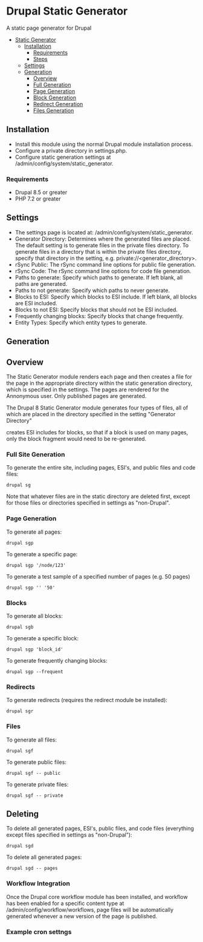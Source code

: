 # Drupal Static Generator

A static page generator for Drupal

- [Static Generator](#drupal-admin-ui)
  * [Installation](#installation)
    + [Requirements](#requirements)
    + [Steps](#steps)
  * [Settings](#settings)
  * [Generation](#generation)
    + [Overview](#overview)
    + [Full Generation](#full-generation)
    + [Page Generation](#page-generation)
    + [Block Generation](#block-generation)
    + [Redirect Generation](#redirect-generation)
    + [Files Generation](#files-generation)
    
## Installation
- Install this module using the normal Drupal module installation process.
- Configure a private directory in settings.php.
- Configure static generation settings at /admin/config/system/static_generator.

### Requirements

- Drupal 8.5 or greater
- PHP 7.2 or greater

## Settings
 
- The settings page is located at: /admin/config/system/static_generator.
- Generator Directory: Determines where the generated files are placed. The default setting is to generate files in the
  private files directory.  To generate files in a directory that is within the private files directory,
  specify that directory in the setting, e.g. private://<generator_directory>.
- rSync Public: The rSync command line options for public file generation.
- rSync Code: The rSync command line options for code file generation.
- Paths to generate: Specify which paths to generate.  If left blank, all paths are generated.
- Paths to not generate: Specify which paths to never generate.
- Blocks to ESI: Specify which blocks to ESI include. If left blank, all blocks are ESI included.
- Blocks to not ESI: Specify blocks that should not be ESI included.
- Frequently changing blocks: Specify blocks that change frequently.
- Entity Types: Specify which entity types to generate.

## Generation
## Overview
The Static Generator module renders each page and then creates a file for the page
in the appropriate directory within the static generation directory, which is specified
in the settings. The pages are rendered for the Annonymous user.  Only published pages 
are generated.


The Drupal 8 Static Generator module generates four types of files, all of which are placed in the directory specified in the setting "Generator Directory"

creates ESI includes for blocks, so that if a block is used on many pages, only the block fragment would need to be re-generated.


### Full Site Generation
To generate the entire site, including pages, ESI's, and public files and code files:
```
drupal sg
```
Note that whatever files are in the static directory are deleted first, 
except for those files or directories specified in settings as "non-Drupal".
### Page Generation

To generate all pages:
```
drupal sgp
```

To generate a specific page:

```
drupal sgp '/node/123'
```

To generate a test sample of a specified number of pages (e.g. 50 pages)
```
drupal sgp '' '50'
```

### Blocks
To generate all blocks:
```
drupal sgb
```

To generate a specific block:

```
drupal sgp 'block_id'
```

To generate frequently changing blocks:

```
drupal sgp --frequent
```

### Redirects
To generate redirects (requires the redirect module be installed):
```
drupal sgr
```

### Files

To generate all files:
```
drupal sgf
```
To generate public files:
```
drupal sgf -- public
```
To generate private files:
```
drupal sgf -- private
```

## Deleting
To delete all generated pages, ESI's, public files, and code files 
(everything except files specified in settings as "non-Drupal"):
```
drupal sgd
```
To delete all generated pages:
```
drupal sgd -- pages
```

### Workflow Integration

Once the Drupal core workflow module has been installed, and workflow 
has been enabled for a specific content type at /admin/config/workflow/workflows,
page files will be automatically generated whenever a new version of 
the page is published.

### Example cron settngs

